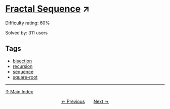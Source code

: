# [Fractal Sequence](https://projecteuler.net/problem=535) ↗️

Difficulty rating: 60%

Solved by: 311 users
## Tags

- [bisection](../tags/bisection.md)
- [recursion](../tags/recursion.md)
- [sequence](../tags/sequence.md)
- [square-root](../tags/square-root.md)



---

[↑ Main Index](../README.md)


<div align=center><a href='534.md'>← Previous</a> &nbsp;&nbsp; &nbsp;&nbsp;  <a href='536.md'>Next →</a></div>
